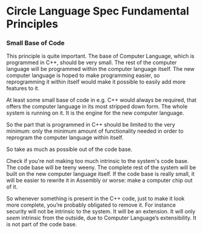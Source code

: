﻿Circle Language Spec Fundamental Principles
===========================================

### **Small Base of Code**

This principle is quite important. The base of Computer Language, which is programmed in C++, should be very small. The rest of the computer language will be programmed within the computer language itself. The new computer language is hoped to make programming easier, so reprogramming it within itself would make it possible to easily add more features to it.

At least some small base of code in e.g. C++ would always be required, that offers the computer language in its most stripped down form. The whole system is running on it. It is the engine for the new computer language.

So the part that is programmed in C++ should be limited to the very minimum: only the minimum amount of functionality needed in order to reprogram the computer language within itself.

So take as much as possible out of the code base.

Check if you're not making too much intrinsic to the system's code base. The code base will be teeny weeny. The complete rest of the system will be built on the new computer language itself. If the code base is really small, it will be easier to rewrite it in Assembly or worse: make a computer chip out of it.

So whenever something is present in the C++ code, just to make it look more complete, you’re probably obligated to remove it. For instance security will not be intrinsic to the system. It will be an extension. It will only *seem* intrinsic from the outside, due to Computer Language’s extensibility. It is not part of the code base.
